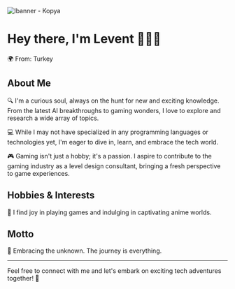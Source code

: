 ![lbanner - Kopya](https://github.com/levent1ozgur/levent1ozgur/assets/47055637/2bb22685-6c7f-4e96-8c55-f818088005a6)
# Hey there, I'm Levent 👷🏻👋

🌍 From: Turkey  
<!--🎓 Background: University Dropout (but learning never stops!)-->

## About Me

🔍 I'm a curious soul, always on the hunt for new and exciting knowledge. From the latest AI breakthroughs to gaming wonders, I love to explore and research a wide array of topics.

💻 While I may not have specialized in any programming languages or technologies yet, I'm eager to dive in, learn, and embrace the tech world.

🎮 Gaming isn't just a hobby; it's a passion. I aspire to contribute to the gaming industry as a level design consultant, bringing a fresh perspective to game experiences.

## Hobbies & Interests

🎉 I find joy in playing games and indulging in captivating anime worlds.

## Motto

🚀 Embracing the unknown. The journey is everything.

---

Feel free to connect with me and let's embark on exciting tech adventures together! 🌟
